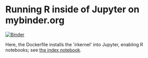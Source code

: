 # Running R inside of Jupyter on mybinder.org

[![Binder](https://mybinder.org/badge.svg)](https://mybinder.org/v2/gh/CEDRICHK/2016-mybinder-irkernel.git/master?filepath=index.ipynb)

Here, the Dockerfile installs the 'irkernel' into Jupyter, enabling R
notebooks; see [the index notebook](index.ipynb).
